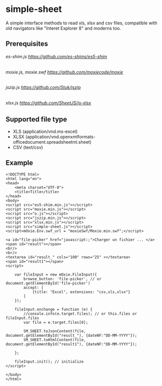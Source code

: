 # simple-sheet
A simple interface methods to read xls, xlsx and csv files, compatible with old navigators like "Interet Explorer 8" and moderns too.

## Prerequisites
###### es-shim.js https://github.com/es-shims/es5-shim
###### moxie.js, moxie.swf https://github.com/moxiecode/moxie 
###### jszip.js https://github.com/Stuk/jszip
###### xlsx.js https://github.com/SheetJS/js-xlsx

## Supported file type
* XLS (application/vnd.ms-excel)
* XLSX (application/vnd.openxmlformats-officedocument.spreadsheetml.sheet)
* CSV (text/csv)

## Example
    <!DOCTYPE html>
    <html lang="en">
    <head>
        <meta charset="UTF-8">
        <title>Title</title>
    </head>
    <body>
    <script src="es5-shim.min.js"></script>
    <script src="moxie.min.js"></script>
    <script src="o.js"></script>
    <script src="jszip.min.js"></script>
    <script src="xlsx.min.js"></script>
    <script src="simple-sheet.js"></script>
    <script>mOxie.Env.swf_url = "moxieSwf/Moxie.min.swf";</script>
    
    <a id="file-picker" href="javascript:;">Charger un fichier ... </a>
    <span id="result"></span>
    <br/>
    <br/>
    <textarea id="result_" cols="100" rows="25" ></textarea>
    <span id="result1"></span>
    <script>
    
        var fileInput = new mOxie.FileInput({
            browse_button: 'file-picker', // or document.getElementById('file-picker')
            accept: [
                {title: "Excel", extensions: "csv,xls,xlsx"}
            ]
        });
    
        fileInput.onchange = function (e) {
            //console.info(e.target.files); // or this.files or fileInput.files
            var file = e.target.files[0];
    
            SM_SHEET.toJsonContent(file, document.getElementById("result_"), {dateNF:"DD-MM-YYYY"});
            SM_SHEET.toHtmlContent(file, document.getElementById("result1"), {dateNF:"DD-MM-YYYY"});
    
        };
    
        fileInput.init(); // initialize
    </script>
    
    </body>
    </html>
